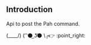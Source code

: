 ## Introduction

Api to post the Pah command.


(\____/)
( ͡ :black_circle:͜ ʖ͡:black_circle:
  \╭:point_right:   \:point_right:
